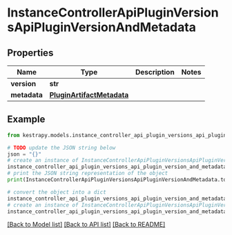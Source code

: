 # InstanceControllerApiPluginVersionsApiPluginVersionAndMetadata


## Properties

Name | Type | Description | Notes
------------ | ------------- | ------------- | -------------
**version** | **str** |  | 
**metadata** | [**PluginArtifactMetadata**](PluginArtifactMetadata.md) |  | 

## Example

```python
from kestrapy.models.instance_controller_api_plugin_versions_api_plugin_version_and_metadata import InstanceControllerApiPluginVersionsApiPluginVersionAndMetadata

# TODO update the JSON string below
json = "{}"
# create an instance of InstanceControllerApiPluginVersionsApiPluginVersionAndMetadata from a JSON string
instance_controller_api_plugin_versions_api_plugin_version_and_metadata_instance = InstanceControllerApiPluginVersionsApiPluginVersionAndMetadata.from_json(json)
# print the JSON string representation of the object
print(InstanceControllerApiPluginVersionsApiPluginVersionAndMetadata.to_json())

# convert the object into a dict
instance_controller_api_plugin_versions_api_plugin_version_and_metadata_dict = instance_controller_api_plugin_versions_api_plugin_version_and_metadata_instance.to_dict()
# create an instance of InstanceControllerApiPluginVersionsApiPluginVersionAndMetadata from a dict
instance_controller_api_plugin_versions_api_plugin_version_and_metadata_from_dict = InstanceControllerApiPluginVersionsApiPluginVersionAndMetadata.from_dict(instance_controller_api_plugin_versions_api_plugin_version_and_metadata_dict)
```
[[Back to Model list]](../README.md#documentation-for-models) [[Back to API list]](../README.md#documentation-for-api-endpoints) [[Back to README]](../README.md)


